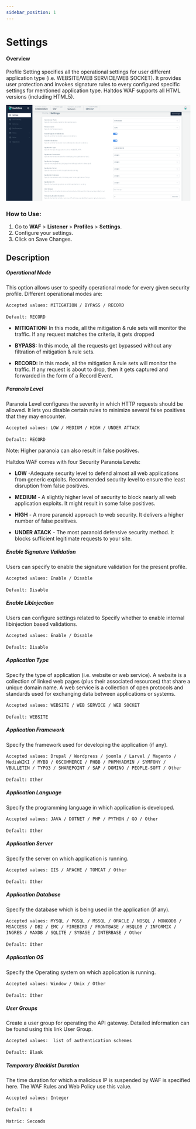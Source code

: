 ```yaml
---
sidebar_position: 1
---
```


# Settings
  
#### Overview 
Profile Setting specifies all the operational settings for user different application type (i.e. WEBSITE/WEB SERVICE/WEB SOCKET). It provides user protection and invokes signature rules to every configured specific settings for mentioned application type. Haltdos WAF supports all HTML versions (including HTML5).

![Profile_settings](/img/waf/v7/docs/profile_setting.png)
   
### How to Use:
1. Go to **WAF** > **Listener** > **Profiles** > **Settings**.
2. Configure your settings.
3. Click on Save Changes.
   
## Description

##### **Operational Mode**
This option allows user to specify operational mode for every given security profile. Different operational modes are:

    Accepted values: MITIGATION / BYPASS / RECORD

    Default: RECORD  

- **MITIGATION:** In this mode, all the mitigation & rule sets will monitor the traffic. If any request matches the criteria, it gets dropped  

- **BYPASS:** In this mode, all the requests get bypassed without any filtration of mitigation & rule sets.  

- **RECORD:** In this mode, all the mitigation & rule sets will monitor the traffic. If any request is about to drop, then it gets captured and forwarded in the form of a Record Event.  

##### **Paranoia Level** 
Paranoia Level configures the severity in which HTTP requests should be allowed. It lets you disable certain rules to minimize several false positives that they may encounter.  

    Accepted values: LOW / MEDIUM / HIGH / UNDER ATTACK

    Default: RECORD  
   
Note: Higher paranoia can also result in false positives.  

Haltdos WAF comes with four Security Paranoia Levels:  


- **LOW** -Adequate security level to defend almost all web applications from generic exploits. Recommended security level to ensure the least disruption from false positives.  

- **MEDIUM** - A slightly higher level of security to block nearly all web application exploits. It might result in some false positives.  

- **HIGH** - A more paranoid approach to web security. It delivers a higher number of false positives.  

- **UNDER ATACK** - The most paranoid defensive security method. It blocks sufficient legitimate requests to your site.  

##### **Enable Signature Validation**
Users can specify to enable the signature validation for the present profile.  

    Accepted values: Enable / Disable

    Default: Disable  

##### **Enable LibInjection**
Users can configure settings related to Specify whether to enable internal libinjection based validations.  

    Accepted values: Enable / Disable

    Default: Disable  

##### **Application Type**
Specify the type of application (i.e. website or web service). A website is a collection of linked web pages (plus their associated resources) that share a unique domain name. A web service is a collection of open protocols and standards used for exchanging data between applications or systems.  

    Accepted values: WEBSITE / WEB SERVICE / WEB SOCKET

    Default: WEBSITE  

##### **Application Framework**
Specify the framework used for developing the application (if any).

    Accepted values: Drupal / Wordpress / joomla / Larvel / Magento / MediaWIKI / MYBB / OSCOMMERCE / PHBB / PHPMYADMIN / SYMFONY / VBULLETIN / TYPO3 / SHAREPOINT / SAP / DOMINO / PEOPLE-SOFT / Other

    Default: Other  

##### **Application Language**
Specify the programming language in which application is developed.

    Accepted values: JAVA / DOTNET / PHP / PYTHON / GO / Other

    Default: Other  

##### **Application Server**
Specify the server on which application is running.

    Accepted values: IIS / APACHE / TOMCAT / Other

    Default: Other 

##### **Application  Database**
Specify the database which is being used in the application (if any).

    Accepted values: MYSQL / PGSQL / MSSQL / ORACLE / NOSQL / MONGODB / MSACCESS / DB2 / EMC / FIREBIRD / FRONTBASE / HSQLDB / INFORMIX / INGRES / MAXDB / SQLITE / SYBASE / INTERBASE / Other

    Default: Other 

##### **Application OS**
Specify the Operating system on which application is running.

    Accepted values: Window / Unix / Other

    Default: Other  

##### **User Groups**
Create a user group for operating the API gateway. Detailed information can be found using this link User Group.  

    Accepted values:  list of authentication schemes

    Default: Blank  

##### **Temporary Blacklist Duration**
The time duration for which a malicious IP is suspended by WAF is specified here. The WAF Rules and Web Policy use this value.

    Accepted values: Integer

    Default: 0  

    Matric: Seconds


